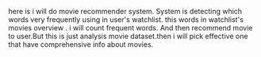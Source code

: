  here is i will do movie recommender system. System is detecting which words very frequently using in user's watchlist.
 this words in watchlist's movies overview . i will count frequent words. And then recommend movie to user.But this is just analysis movie dataset.then i will pick effective one that have comprehensive info about movies. 
 
